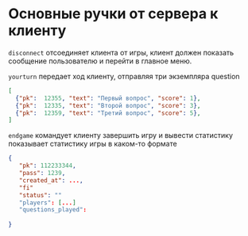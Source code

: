 # Основные ручки от сервера к клиенту

```disconnect``` отсоединяет клиента от игры, клиент должен показать сообщение пользователю и перейти в главное меню. 

```yourturn``` передает ход клиенту, отправляя три экземпляра question

```json
[
  {"pk":  12355, "text": "Первый вопрос", "score": 1},
  {"pk":  12335, "text": "Второй вопрос", "score": 3}, 
  {"pk":  12359, "text": "Третий вопрос", "score": 5},  
]
```


```endgame``` командует клиенту завершить игру и вывести статистику показывает статистику игры в каком-то формате

```json
{
   "pk": 112233344,
   "pass": 1239,
   "created_at": ...,
   "fi"
   "status": ""
   "players": [...]
   "questions_played":  
  
}


```
